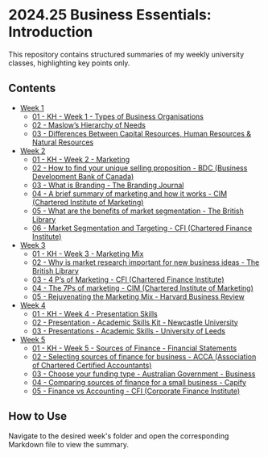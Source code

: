 # 2024.25 Business Essentials: Introduction
This repository contains structured summaries of my weekly university classes, highlighting key points only.

## Contents

- [Week 1](Week%201/)
  - [01 - KH - Week 1 - Types of Business Organisations](Week%201/01%20-%20KH%20-%20Week%201%20-%20Types%20of%20Business%20Organisations.md)
  - [02 - Maslow’s Hierarchy of Needs](Week%201/02%20-%20Maslow’s%20Hierarchy%20of%20Needs.md)
  - [03 - Differences Between Capital Resources, Human Resources & Natural Resources](Week%201/03%20-%20Differences%20Between%20Capital%20Resources%2C%20Human%20Resources%20%26%20Natural%20Resources.md)
- [Week 2](Week%202/)
  - [01 - KH - Week 2 - Marketing](Week%202/01%20-%20KH%20-%20Week%202%20-%20Marketing.md)
  - [02 - How to find your unique selling proposition - BDC (Business Development Bank of Canada)](Week%202/02%20-%20How%20to%20find%20your%20unique%20selling%20proposition%20-%20BDC%20(Business%20Development%20Bank%20of%20Canada).md)
  - [03 - What is Branding - The Branding Journal](Week%202/03%20-%20What%20is%20Branding%20-%20The%20Branding%20Journal.md)
  - [04 - A brief summary of marketing and how it works - CIM (Chartered Institute of Marketing)](Week%202/04%20-%20A%20brief%20summary%20of%20marketing%20and%20how%20it%20works%20-%20CIM%20(Chartered%20Institute%20of%20Marketing).md)
  - [05 - What are the benefits of market segmentation - The British Library](Week%202/05%20-%20What%20are%20the%20benefits%20of%20market%20segmentation%20-%20The%20British%20Library.md)
  - [06 - Market Segmentation and Targeting - CFI (Chartered Finance Institute)](Week%202/06%20-%20Market%20Segmentation%20and%20Targeting%20-%20CFI%20(Chartered%20Finance%20Institute).md)
- [Week 3](Week%203/)
  - [01 - KH - Week 3 - Marketing Mix](Week%203/01%20-%20KH%20-%20Week%203%20-%20Marketing%20Mix.md)
  - [02 - Why is market research important for new business ideas - The British Library](Week%203/02%20-%20Why%20is%20market%20research%20important%20for%20new%20business%20ideas%20-%20The%20British%20Library.md)
  - [03 - 4 P’s of Marketing - CFI (Chartered Finance Institute)](Week%203/03%20-%204%20P’s%20of%20Marketing%20-%20CFI%20(Chartered%20Finance%20Institute).md)
  - [04 - The 7Ps of marketing - CIM (Chartered Institute of Marketing)](Week%203/04%20-%20The%207Ps%20of%20marketing%20-%20CIM%20(Chartered%20Institute%20of%20Marketing).md)
  - [05 - Rejuvenating the Marketing Mix - Harvard Business Review](Week%203/05%20-%20Rejuvenating%20the%20Marketing%20Mix%20-%20Harvard%20Business%20Review.md)
- [Week 4](Week%204/)
  - [01 - KH - Week 4 - Presentation Skills](Week%204/01%20-%20KH%20-%20Week%204%20-%20Presentation%20Skills.md)
  - [02 - Presentation - Academic Skills Kit - Newcastle University](Week%204/02%20-%20Presentation%20-%20Academic%20Skills%20Kit%20-%20Newcastle%20University.md)
  - [03 - Presentations - Academic Skills - University of Leeds](Week%204/03%20-%20Presentations%20-%20Academic%20Skills%20-%20University%20of%20Leeds.md)
- [Week 5](Week%205/)
  - [01 - KH - Week 5 - Sources of Finance - Financial Statements](Week%205/01%20-%20KH%20-%20Week%205%20-%20Sources%20of%20Finance%20-%20Financial%20Statements.md)
  - [02 - Selecting sources of finance for business - ACCA (Association of Chartered Certified Accountants)](Week%205/02%20-%20Selecting%20sources%20of%20finance%20for%20business%20-%20ACCA%20(Association%20of%20Chartered%20Certified%20Accountants).md)
  - [03 - Choose your funding type - Australian Government - Business](Week%205/03%20-%20Choose%20your%20funding%20type%20-%20Australian%20Government%20-%20Business.md)
  - [04 - Comparing sources of finance for a small business - Capify](Week%205/04%20-%20Comparing%20sources%20of%20finance%20for%20a%20small%20business%20-%20Capify.md)
  - [05 - Finance vs Accounting - CFI (Corporate Finance Institute)](Week%205/05%20-%20Finance%20vs%20Accounting%20-%20CFI%20(Corporate%20Finance%20Institute).md)

## How to Use
Navigate to the desired week's folder and open the corresponding Markdown file to view the summary.
